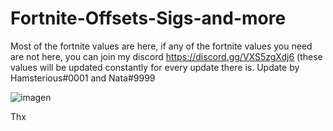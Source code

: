 # Fortnite-Offsets-Sigs-and-more
Most of the fortnite values are here, if any of the fortnite values you need are not here, you can join my discord https://discord.gg/VXS5zgXdj6 (these values will be updated constantly for every update there is.
Update by Hamsterious#0001 and Nata#9999

![imagen](https://user-images.githubusercontent.com/95001569/170460785-1d59ad68-c390-4a19-ae68-8fccfd1a196a.png)

Thx 
